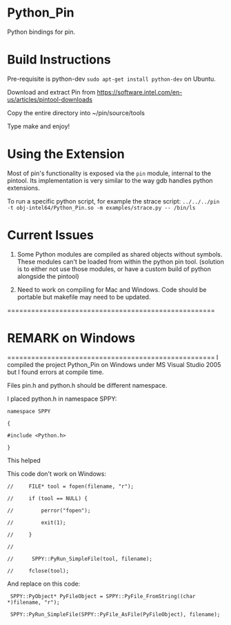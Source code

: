Python_Pin
==========

Python bindings for pin.


# Build Instructions

Pre-requisite is python-dev `sudo apt-get install python-dev` on Ubuntu.

Download and extract Pin from https://software.intel.com/en-us/articles/pintool-downloads

Copy the entire directory into ~/pin/source/tools

Type make and enjoy!


# Using the Extension
Most of pin's functionality is exposed via the `pin` module, internal to the pintool. Its implementation is very similar to the way gdb handles python extensions.

To run a specific python script, for example the strace script:
`../../../pin -t obj-intel64/Python_Pin.so -m examples/strace.py -- /bin/ls`


# Current Issues

1. Some Python modules are compiled as shared objects without symbols. These modules can't be loaded from within the python pin tool. (solution is to either not use those modules, or have a custom build of python alongside the pintool)

2. Need to work on compiling for Mac and Windows. Code should be portable but makefile may need to be updated.

====================================================
# REMARK on Windows
====================================================
I compiled the project Python_Pin on Windows under MS Visual Studio 2005 but I found errors at compile time.

Files pin.h and python.h should be different namespace.

I placed python.h in namespace SPPY:

`namespace SPPY` 

`{`

`#include <Python.h>`

`}`

This helped

This code don't work on Windows:

`//     FILE* tool = fopen(filename, "r");`

`//     if (tool == NULL) {`

`//         perror("fopen");`

`//         exit(1);`

`//     }`

`//`

`// 	 SPPY::PyRun_SimpleFile(tool, filename);`

`//     fclose(tool);`

And replace on this code:

	 SPPY::PyObject* PyFileObject = SPPY::PyFile_FromString((char *)filename, "r");

	 SPPY::PyRun_SimpleFile(SPPY::PyFile_AsFile(PyFileObject), filename);


